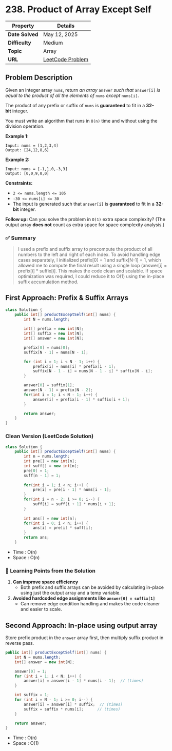 # 238. Product of Array Except Self

| Property | Details |
|----------|--------|
| **Date Solved** | May 12, 2025 |
| **Difficulty** | Medium |
| **Topic** | Array |
| **URL** | [LeetCode Problem](https://leetcode.com/problems/product-of-array-except-self/description/) |

## Problem Description
Given an integer array `nums`, return *an array* `answer` *such that* `answer[i]` *is equal to the product of all the elements of* `nums` *except* `nums[i]`.

The product of any prefix or suffix of `nums` is **guaranteed** to fit in a **32-bit** integer.

You must write an algorithm that runs in `O(n)` time and without using the division operation.

**Example 1:**

```
Input: nums = [1,2,3,4]
Output: [24,12,8,6]
```

**Example 2:**

```
Input: nums = [-1,1,0,-3,3]
Output: [0,0,9,0,0]
```

**Constraints:**

- `2 <= nums.length <= 105`
- `-30 <= nums[i] <= 30`
- The input is generated such that `answer[i]` is **guaranteed** to fit in a **32-bit** integer.

**Follow up:** Can you solve the problem in `O(1)` extra space complexity? (The output array **does not** count as extra space for space complexity analysis.)

### ✅ Summary

> I used a prefix and suffix array to precompute the product of all numbers to the left and right of each index.
To avoid handling edge cases separately, I initialized prefix[0] = 1 and suffix[N-1] = 1, which allowed me to compute the final result using a single loop (answer[i] = prefix[i] * suffix[i].
This makes the code clean and scalable.
If space optimization was required, I could reduce it to O(1) using the in-place suffix accumulation method.
> 

## First Approach: Prefix & Suffix Arrays

```java
class Solution {
    public int[] productExceptSelf(int[] nums) {
        int N = nums.length;
         
        int[] prefix = new int[N];
        int[] suffix = new int[N];
        int[] answer = new int[N];

        prefix[0] = nums[0];
        suffix[N - 1] = nums[N - 1];         

        for (int i = 1; i < N - 1; i++) {
            prefix[i] = nums[i] * prefix[i - 1];
            suffix[N - 1 - i] = nums[N - 1 - i] * suffix[N - i];
        }

        answer[0] = suffix[1];
        answer[N - 1] = prefix[N - 2];
        for(int i = 1; i < N - 1; i++) {
            answer[i] = prefix[i - 1] * suffix[i + 1];
        }

        return answer;
    }
}
```

### Clean Version (LeetCode Solution)

```java
class Solution {
    public int[] productExceptSelf(int[] nums) {
        int n = nums.length;
        int pre[] = new int[n];
        int suff[] = new int[n];
        pre[0] = 1;
        suff[n - 1] = 1;
        
        for(int i = 1; i < n; i++) {
            pre[i] = pre[i - 1] * nums[i - 1];
        }
        for(int i = n - 2; i >= 0; i--) {
            suff[i] = suff[i + 1] * nums[i + 1];
        }
        
        int ans[] = new int[n];
        for(int i = 0; i < n; i++) {
            ans[i] = pre[i] * suff[i];
        }
        return ans;
    }
```

- Time : O(n)
- Space : O(n)

### 🔎 Learning Points from the Solution

1. **Can improve space efficiency**
    - Both prefix and suffix arrays can be avoided by calculating in-place using just the output array and a temp variable.
2. **Avoided hardcoded edge assignments like `answer[0] = suffix[1]`** 
    - Can remove edge condition handling and makes the code cleaner and easier to scale.

## Second Approach: In-place using output array

Store prefix product in the `answer` array first, then multiply suffix product in reverse pass.

```java
public int[] productExceptSelf(int[] nums) {
    int N = nums.length;
    int[] answer = new int[N];

    answer[0] = 1;
    for (int i = 1; i < N; i++) {
        answer[i] = answer[i - 1] * nums[i - 1];  // (times)
    }

    int suffix = 1;
    for (int i = N - 1; i >= 0; i--) {
        answer[i] = answer[i] * suffix;  // (times)
        suffix = suffix * nums[i];      // (times)
    }

    return answer;
}
```

- Time : O(n)
- Space : O(1)
